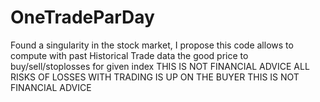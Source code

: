 # OneTradeParDay
Found a singularity in the stock market, I propose this code allows to compute with past Historical Trade data the good price to buy/sell/stoplosses for given index  THIS IS NOT FINANCIAL ADVICE ALL RISKS OF LOSSES WITH TRADING IS UP ON THE BUYER  THIS IS NOT FINANCIAL ADVICE
